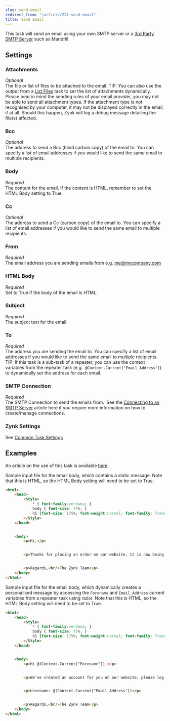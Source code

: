 ```yaml
---
slug: send-email
redirect_from: "/article/224-send-email"
title: Send Email
---
```

This task will send an email using your own SMTP server or a [3rd Party SMTP Server](3rd-party-smtp-server) such as Mandrill.

## Settings
### Attachments
_Optional_  
The file or list of files to be attached to the email. TIP: You can also use the output from a [List Files](list-files) task to set the list of attachments dynamically.  Please bear in mind the sending rules of your email provider, you may not be able to send all attachment types. If the attachment type is not recognised by your computer, it may not be displayed correctly in the email, if at all. Should this happen, Zynk will log a debug message detailing the file(s) affected.

### Bcc
_Optional_  
The address to send a Bcc (blind carbon copy) of the email to. You can specify a list of email addresses if you would like to send the same email to multiple recipients.

### Body
_Required_  
The content for the email. If the content is HTML, remember to set the HTML Body setting to True.

### Cc
_Optional_  
The address to send a Cc (carbon copy) of the email to. You can specify a list of email addresses if you would like to send the same email to multiple recipients.

### From
_Required_  
The email address you are sending emails from e.g. me@mycompany.com

### HTML Body
_Required_  
Set to True if the body of the email is HTML.

### Subject
_Required_  
The subject text for the email.

### To
_Required_  
The address you are sending the email to. You can specify a list of email addresses if you would like to send the same email to multiple recipients. TIP: If this task is a sub-task of a repeater, you can use the context variables from the repeater task (e.g. 	`@Context.Current["Email_Address"]`) to dynamically set the address for each email.

### SMTP Connection
_Required_  
The SMTP Connection to send the emails from.  See the [Connecting to an SMTP Server](connecting-to-an-smtp-server) article here if you require more information on how to create/manage connections.

### Zynk Settings
See [Common Task Settings](common-task-settings)

## Examples
An article on the use of this task is available [here](using-email-connector).

Sample input file for the email body, which contains a static message. Note that this is HTML, so the HTML Body setting will need to be set to True.

```html
<html>
    <head>
        <Style>
            * { font-family:verdana; }
            body { font-size: 75%; }
            h1 {font-size: 175%; font-weight:normal; font-family: Trebuchet MS}
        </Style>
    </head>


    <body>
        <p>Hi,</p>


        <p>Thanks for placing an order on our website, it is now being processed.</p>


        <p>Regards,<br/>The Zynk Team</p>
    </body>
</html>
```

Sample input file for the email body, which dynamically creates a personalised message by accessing the `Forename` and `Email_Address` current variables from a repeater task using razor. Note that this is HTML, so the HTML Body setting will need to be set to True.

```html
<html>
    <head>
        <Style>
            * { font-family:verdana; }
            body { font-size: 75%; }
            h1 {font-size: 175%; font-weight:normal; font-family: Trebuchet MS}
        </Style>
    </head>


    <body>
        <p>Hi @(Context.Current["Forename"]),</p>


        <p>We've created an account for you on our website, please log in using the username below and set your password.</p>


        <p>Username: @(Context.Current["Email_Address"])</p>


        <p>Regards,<br/>The Zynk Team</p>
    </body>
</html>
```